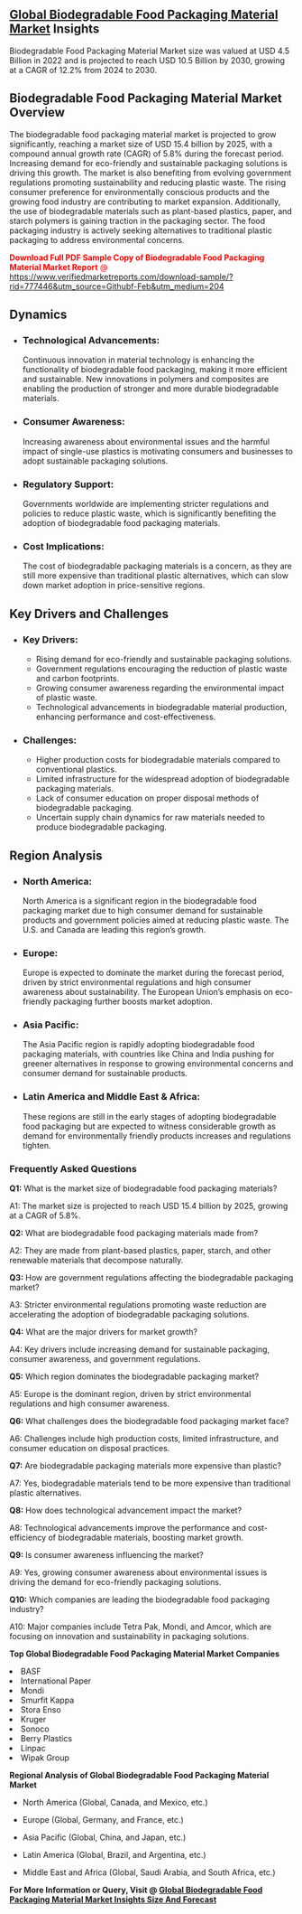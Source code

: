 <h2><a href="https://www.verifiedmarketreports.com/download-sample/?rid=777446&amp;utm_source=Githubf&amp;utm_medium=204" target="_blank">Global Biodegradable Food Packaging Material Market</a> Insights</h2><p>Biodegradable Food Packaging Material Market size was valued at USD 4.5 Billion in 2022 and is projected to reach USD 10.5 Billion by 2030, growing at a CAGR of 12.2% from 2024 to 2030.</p><p> <h2>Biodegradable Food Packaging Material Market Overview</h2> <p>The biodegradable food packaging material market is projected to grow significantly, reaching a market size of USD 15.4 billion by 2025, with a compound annual growth rate (CAGR) of 5.8% during the forecast period. Increasing demand for eco-friendly and sustainable packaging solutions is driving this growth. The market is also benefiting from evolving government regulations promoting sustainability and reducing plastic waste. The rising consumer preference for environmentally conscious products and the growing food industry are contributing to market expansion. Additionally, the use of biodegradable materials such as plant-based plastics, paper, and starch polymers is gaining traction in the packaging sector. The food packaging industry is actively seeking alternatives to traditional plastic packaging to address environmental concerns. <p><p><span class=""><span style="color: #ff0000;"><strong>Download Full PDF Sample Copy of Biodegradable Food Packaging Material Market Report</strong> @ </span><a href="https://www.verifiedmarketreports.com/download-sample/?rid=777446&amp;utm_source=Githubf-Feb&amp;utm_medium=204" target="_blank">https://www.verifiedmarketreports.com/download-sample/?rid=777446&amp;utm_source=Githubf-Feb&amp;utm_medium=204</a></span></p></p> <h2>Dynamics</h2> <ul> <li><h3>Technological Advancements:</h3> Continuous innovation in material technology is enhancing the functionality of biodegradable food packaging, making it more efficient and sustainable. New innovations in polymers and composites are enabling the production of stronger and more durable biodegradable materials.</li> <li><h3>Consumer Awareness:</h3> Increasing awareness about environmental issues and the harmful impact of single-use plastics is motivating consumers and businesses to adopt sustainable packaging solutions.</li> <li><h3>Regulatory Support:</h3> Governments worldwide are implementing stricter regulations and policies to reduce plastic waste, which is significantly benefiting the adoption of biodegradable food packaging materials.</li> <li><h3>Cost Implications:</h3> The cost of biodegradable packaging materials is a concern, as they are still more expensive than traditional plastic alternatives, which can slow down market adoption in price-sensitive regions.</li> </ul> <h2>Key Drivers and Challenges</h2> <ul> <li><h3>Key Drivers:</h3> <ul> <li>Rising demand for eco-friendly and sustainable packaging solutions.</li> <li>Government regulations encouraging the reduction of plastic waste and carbon footprints.</li> <li>Growing consumer awareness regarding the environmental impact of plastic waste.</li> <li>Technological advancements in biodegradable material production, enhancing performance and cost-effectiveness.</li> </ul> </li> <li><h3>Challenges:</h3> <ul> <li>Higher production costs for biodegradable materials compared to conventional plastics.</li> <li>Limited infrastructure for the widespread adoption of biodegradable packaging materials.</li> <li>Lack of consumer education on proper disposal methods of biodegradable packaging.</li> <li>Uncertain supply chain dynamics for raw materials needed to produce biodegradable packaging.</li> </ul> </li> </ul> <h2>Region Analysis</h2> <ul> <li><h3>North America:</h3> North America is a significant region in the biodegradable food packaging market due to high consumer demand for sustainable products and government policies aimed at reducing plastic waste. The U.S. and Canada are leading this region’s growth.</li> <li><h3>Europe:</h3> Europe is expected to dominate the market during the forecast period, driven by strict environmental regulations and high consumer awareness about sustainability. The European Union’s emphasis on eco-friendly packaging further boosts market adoption.</li> <li><h3>Asia Pacific:</h3> The Asia Pacific region is rapidly adopting biodegradable food packaging materials, with countries like China and India pushing for greener alternatives in response to growing environmental concerns and consumer demand for sustainable products.</li> <li><h3>Latin America and Middle East & Africa:</h3> These regions are still in the early stages of adopting biodegradable food packaging but are expected to witness considerable growth as demand for environmentally friendly products increases and regulations tighten.</li> </ul> <h3>Frequently Asked Questions</h3> <p><b>Q1:</b> What is the market size of biodegradable food packaging materials?</p> <p>A1: The market size is projected to reach USD 15.4 billion by 2025, growing at a CAGR of 5.8%.</p> <p><b>Q2:</b> What are biodegradable food packaging materials made from?</p> <p>A2: They are made from plant-based plastics, paper, starch, and other renewable materials that decompose naturally.</p> <p><b>Q3:</b> How are government regulations affecting the biodegradable packaging market?</p> <p>A3: Stricter environmental regulations promoting waste reduction are accelerating the adoption of biodegradable packaging solutions.</p> <p><b>Q4:</b> What are the major drivers for market growth?</p> <p>A4: Key drivers include increasing demand for sustainable packaging, consumer awareness, and government regulations.</p> <p><b>Q5:</b> Which region dominates the biodegradable packaging market?</p> <p>A5: Europe is the dominant region, driven by strict environmental regulations and high consumer awareness.</p> <p><b>Q6:</b> What challenges does the biodegradable food packaging market face?</p> <p>A6: Challenges include high production costs, limited infrastructure, and consumer education on disposal practices.</p> <p><b>Q7:</b> Are biodegradable packaging materials more expensive than plastic?</p> <p>A7: Yes, biodegradable materials tend to be more expensive than traditional plastic alternatives.</p> <p><b>Q8:</b> How does technological advancement impact the market?</p> <p>A8: Technological advancements improve the performance and cost-efficiency of biodegradable materials, boosting market growth.</p> <p><b>Q9:</b> Is consumer awareness influencing the market?</p> <p>A9: Yes, growing consumer awareness about environmental issues is driving the demand for eco-friendly packaging solutions.</p> <p><b>Q10:</b> Which companies are leading the biodegradable food packaging industry?</p> <p>A10: Major companies include Tetra Pak, Mondi, and Amcor, which are focusing on innovation and sustainability in packaging solutions.</p> </p><p><strong>Top Global Biodegradable Food Packaging Material Market Companies</strong></p><div data-test-id=""><p><li>BASF</li><li> International Paper</li><li> Mondi</li><li> Smurfit Kappa</li><li> Stora Enso</li><li> Kruger</li><li> Sonoco</li><li> Berry Plastics</li><li> Linpac</li><li> Wipak Group</li></p><div><strong>Regional Analysis of&nbsp;Global Biodegradable Food Packaging Material Market</strong></div><ul><li dir="ltr"><p dir="ltr">North America&nbsp;(Global, Canada, and Mexico, etc.)</p></li><li dir="ltr"><p dir="ltr">Europe (Global, Germany, and France, etc.)</p></li><li dir="ltr"><p dir="ltr">Asia Pacific&nbsp;(Global, China, and Japan, etc.)</p></li><li dir="ltr"><p dir="ltr">Latin America&nbsp;(Global, Brazil, and Argentina, etc.)</p></li><li dir="ltr">Middle East and Africa&nbsp;(Global, Saudi Arabia, and South Africa, etc.)</li></ul><p><strong>For More Information or Query, Visit @&nbsp;</strong><strong><a href="https://www.verifiedmarketreports.com/product/biodegradable-food-packaging-material-market/?utm_source=Githubf&amp;utm_medium=204" target="_blank">Global Biodegradable Food Packaging Material Market Insights Size And Forecast</a></strong></p></div>
